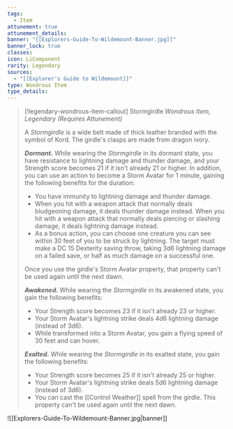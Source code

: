 ```yaml
---
tags:
  - Item
attunement: true
attunement_details: 
banner: "[[Explorers-Guide-To-Wildemount-Banner.jpg]]"
banner_lock: true
classes: 
icon: LiComponent
rarity: Legendary
sources:
  - "[[Explorer's Guide to Wildemount]]"
type: Wondrous Item
type_details: 
---
```

>[!legendary-wondrous-item-callout] Stormgirdle
>*Wondrous Item, Legendary (Requires Attunement)*
>
>A *Stormgirdle* is a wide belt made of thick leather branded with the symbol of Kord. The girdle's clasps are made from dragon ivory.
>
>***Dormant.*** While wearing the *Stormgirdle* in its dormant state, you have resistance to lightning damage and thunder damage, and your Strength score becomes 21 if it isn't already 21 or higher. In addition, you can use an action to become a Storm Avatar for 1 minute, gaining the following benefits for the duration:
>
>* You have immunity to lightning damage and thunder damage.
>* When you hit with a weapon attack that normally deals bludgeoning damage, it deals thunder damage instead. When you hit with a weapon attack that normally deals piercing or slashing damage, it deals lightning damage instead.
>* As a bonus action, you can choose one creature you can see within 30 feet of you to be struck by lightning. The target must make a DC 15 Dexterity saving throw, taking 3d6 lightning damage on a failed save, or half as much damage on a successful one.
>
>Once you use the girdle's Storm Avatar property, that property can't be used again until the next dawn.
>
>***Awakened.*** While wearing the *Stormgirdle* in its awakened state, you gain the following benefits:
>
>* Your Strength score becomes 23 if it isn't already 23 or higher.
>* Your Storm Avatar's lightning strike deals 4d6 lightning damage (instead of 3d6).
>* While transformed into a Storm Avatar, you gain a flying speed of 30 feet and can hover.
>
>***Exalted.*** While wearing the *Stormgirdle* in its exalted state, you gain the following benefits:
>
>* Your Strength score becomes 25 if it isn't already 25 or higher.
>* Your Storm Avatar's lightning strike deals 5d6 lightning damage (instead of 3d6).
>* You can cast the [[Control Weather]] spell from the girdle. This property can't be used again until the next dawn.

![[Explorers-Guide-To-Wildemount-Banner.jpg|banner]]
